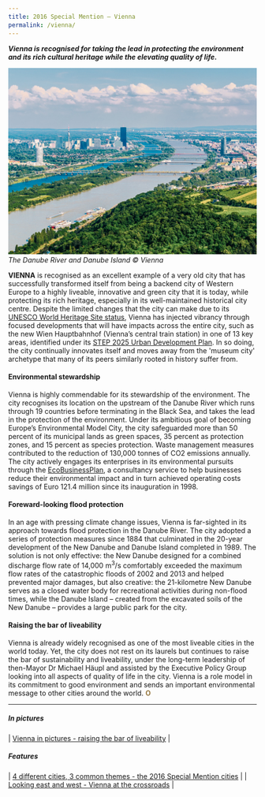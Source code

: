 ```yaml
---
title: 2016 Special Mention — Vienna
permalink: /vienna/
---
```


***Vienna is recognised for taking the lead in protecting the environment and its rich cultural heritage while the elevating quality of life.***

![The Danube River and Danube Island](/images/special-mentions/vienna.jpg)*The Danube River and Danube Island © Vienna*

**VIENNA** is recognised as an excellent example of a very old city that has successfully transformed itself from being a backend city of Western Europe to a highly liveable, innovative and green city that it is today, while protecting its rich heritage, especially in its well-maintained historical city centre. Despite the limited changes that the city can make due to its [UNESCO World Heritage Site status](https://whc.unesco.org/en/list/1033/), Vienna has injected vibrancy through focused developments that will have impacts across the entire city, such as the new Wien Hauptbahnhof (Vienna’s central train station) in one of 13 key areas, identified under its [STEP 2025 Urban Development Plan](https://www.wien.gv.at/stadtentwicklung/studien/pdf/b008379b.pdf). In so doing, the city continually innovates itself and moves away from the 'museum city' archetype that many of its peers similarly rooted in history suffer from.

#### **Environmental stewardship**

Vienna is highly commendable for its stewardship of the environment. The city recognises its location on the upstream of the Danube River which runs through 19 countries before terminating in the Black Sea, and takes the lead in the protection of the environment. Under its ambitious goal of becoming Europe’s Environmental Model City, the city safeguarded more than 50 percent of its municipal lands as green spaces, 35 percent as protection zones, and 15 percent as species protection. Waste management measures contributed to the reduction of 130,000 tonnes of CO2 emissions annually. The city actively engages its enterprises in its environmental pursuits through the [EcoBusinessPlan](https://smartcity.wien.gv.at/en/ecobusiness-vienna/), a consultancy service to help businesses reduce their environmental impact and in turn achieved operating costs savings of Euro 121.4 million since its inauguration in 1998.

#### **Foreward-looking flood protection**

In an age with pressing climate change issues, Vienna is far-sighted in its approach towards flood protection in the Danube River. The city adopted a series of protection measures since 1884 that culminated in the 20-year development of the New Danube and Danube Island completed in 1989. The solution is not only effective: the New Danube designed for a combined discharge flow rate of 14,000 m<sup>3</sup>/s comfortably exceeded the maximum flow rates of the catastrophic floods of 2002 and 2013 and helped prevented major damages, but also creative: the 21-kilometre New Danube serves as a closed water body for recreational activities during non-flood times, while the Danube Island – created from the excavated soils of the New Danube – provides a large public park for the city.

#### **Raising the bar of liveability**

Vienna is already widely recognised as one of the most liveable cities in the world today. Yet, the city does not rest on its laurels but continues to raise the bar of sustainability and liveability, under the long-term leadership of then-Mayor Dr Michael Häupl and assisted by the Executive Policy Group looking into all aspects of quality of life in the city. Vienna is a role model in its commitment to good environment and sends an important environmental message to other cities around the world. **<font color="#967942">O</font>**

---

##### **In pictures** 

| [Vienna in pictures - raising the bar of liveability](/resources/in-pictures/vienna/) |

##### **Features** 

| [4 different cities, 3 common themes - the 2016 Special Mention cities](/resources/features/four-different-cities/) |
| [Looking east and west - Vienna at the crossroads](/resources/features/vienna-at-crossroads/) |
